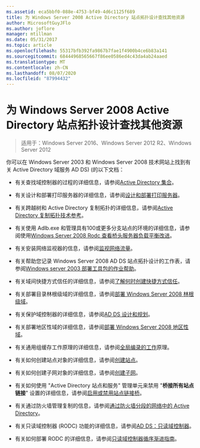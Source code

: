 ```yaml
---
ms.assetid: eca5bbf0-088e-4753-bf49-4d6c1125f689
title: 为 Windows Server 2008 Active Directory 站点拓扑设计查找其他资源
author: MicrosoftGuyJFlo
ms.author: joflore
manager: mtillman
ms.date: 05/31/2017
ms.topic: article
ms.openlocfilehash: 55317bfb392fa9867b7fae1f4900b4ce6b83a141
ms.sourcegitcommit: 68444968565667f86ee0586ed4c43da4ab24aaed
ms.translationtype: MT
ms.contentlocale: zh-CN
ms.lasthandoff: 08/07/2020
ms.locfileid: "87994432"
---
```

# <a name="finding-additional-resources-for-windows-server-2008-active-directory-site-topology-design"></a>为 Windows Server 2008 Active Directory 站点拓扑设计查找其他资源

> 适用于：Windows Server 2016、Windows Server 2012 R2、Windows Server 2012

你可以在 Windows Server 2003 和 Windows Server 2008 技术网站上找到有关 Active Directory 域服务 AD DS)  (的以下文档：

- 有关查找域控制器的过程的详细信息，请参阅[Active Directory 集合](/previous-versions/windows/it-pro/windows-server-2003/cc780036(v=ws.10))。

- 有关设计和部署打印服务器的详细信息，请参阅[设计和部署打印服务器](/previous-versions/windows/it-pro/windows-server-2003/cc785842(v=ws.10))。

- 有关跨越树和 Active Directory 复制拓扑的详细信息，请参阅[Active Directory 复制拓扑技术参考](/previous-versions/windows/it-pro/windows-server-2003/cc755326(v=ws.10))。

- 有关使用 Adlb.exe 和管理具有100或更多分支站点的环境的详细信息，请参阅使用[Windows Server 2008 Rodc 查看桥头服务器负载平衡改进](/previous-versions/windows/it-pro/windows-server-2008-r2-and-2008/dd735927(v%3dws.10))。

- 有关安装网络监视器的信息，请参阅[监视网络流量](/previous-versions/windows/it-pro/windows-server-2003/cc783075(v=ws.10))。

- 有关帮助您记录 Windows Server 2008 AD DS 站点拓扑设计的工作表，请参阅[Windows server 2003 部署工具包的作业帮助](https://microsoft.com/download/details.aspx?id=9608)。

- 有关域间快捷方式信任的详细信息，请参阅[了解何时创建快捷方式信任](/previous-versions/windows/it-pro/windows-server-2008-r2-and-2008/cc754538(v=ws.11))。

- 有关部署目录林根级域的详细信息，请参阅[部署 Windows Server 2008 林根级域](/previous-versions/windows/it-pro/windows-server-2008-r2-and-2008/cc731174(v=ws.10))。

- 有关保护域控制器的详细信息，请参阅[AD DS 设计和规划](./ad-ds-design-and-planning.md)。

- 有关部署地区性域的详细信息，请参阅[部署 Windows Server 2008 地区性域](/previous-versions/windows/it-pro/windows-server-2008-r2-and-2008/cc755118(v=ws.10))。

- 有关通用组缓存工作原理的详细信息，请参阅[全局编录的工作](/previous-versions/windows/it-pro/windows-server-2003/cc737410(v=ws.10))原理。

- 有关如何创建站点对象的详细信息，请参阅[创建站点](/previous-versions/windows/it-pro/windows-server-2008-r2-and-2008/cc772304(v=ws.11))。

- 有关如何创建子网对象的详细信息，请参阅[创建子网](/previous-versions/windows/it-pro/windows-server-2008-r2-and-2008/cc770372(v=ws.11))。

- 有关如何使用 "Active Directory 站点和服务" 管理单元来禁用 "**桥接所有站点链接**" 设置的详细信息，请参阅[启用或禁用站点链接桥](/previous-versions/windows/it-pro/windows-server-2003/cc738789(v=ws.10))。

- 有关通过防火墙管理复制的信息，请参阅[通过防火墙分段的网络中的 Active Directory](https://microsoft.com/download/details.aspx?familyid=c2ef3846-43f0-4caf-9767-a9166368434e)。

- 有关只读域控制器 (RODC) 功能的详细信息，请参阅[AD DS：只读域控制器](/previous-versions/windows/it-pro/windows-server-2008-r2-and-2008/cc732801(v=ws.10))。

- 有关如何部署 RODC 的详细信息，请参阅[只读域控制器循序渐进指南](/previous-versions/windows/it-pro/windows-server-2008-r2-and-2008/cc772234(v=ws.10))。